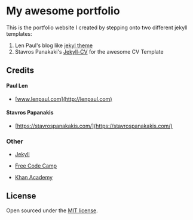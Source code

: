 # My awesome portfolio

This is the portfolio website I created by stepping onto two different jekyll templates:
1. Len Paul's blog like [jekyl theme](https://github.com/LeNPaul/portfolio-jekyll-theme) 
2. Stavros Panakaki's [Jekyll-CV](https://github.com/Stavrospanakakis/jekyll-cv) for the 
awesome CV Template
## Credits

#### Paul Len

* [www.lenpaul.com](http://lenpaul.com)

#### Stavros Papanakis

* [https://stavrospanakakis.com/](https://stavrospanakakis.com/)
### Other

* [Jekyll](https://jekyllrb.com/)

* [Free Code Camp](https://www.freecodecamp.org)

* [Khan Academy](https://www.khanacademy.org/)

## License

Open sourced under the [MIT license](https://github.com/LeNPaul/portfolio-jekyll-theme/blob/gh-pages/LICENSE.md).
